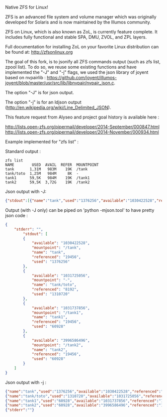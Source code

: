 Native ZFS for Linux!

ZFS is an advanced file system and volume manager which was originally
developed for Solaris and is now maintained by the Illumos community.

ZFS on Linux, which is also known as ZoL, is currently feature complete.  It
includes fully functional and stable SPA, DMU, ZVOL, and ZPL layers.

Full documentation for installing ZoL on your favorite Linux distribution can
be found at: <http://zfsonlinux.org>

The goal of this fork, is to jsonify all ZFS commands output (such as zfs list, zpool list). To do so, we reuse some existing functions and have implemented the "-J" and "-j" flags, we used the json library of joyent based on nvpairlib : 
https://github.com/joyent/illumos-joyent/blob/master/usr/src/lib/libnvpair/nvpair_json.c.

The option "-J" is for json output.

The option "-j" is for an ldjson output (http://en.wikipedia.org/wiki/Line_Delimited_JSON).

This feature request from Alyseo and project goal history is available here : 

http://lists.open-zfs.org/pipermail/developer/2014-September/000847.html 	
http://lists.open-zfs.org/pipermail/developer/2014-November/000934.html

Example implemented for "zfs list" :

Standard output :

```
zfs list
NAME        USED  AVAIL  REFER  MOUNTPOINT
tank       1,31M   983M    19K  /tank
tank/toto  1,25M   984M     8K  -
tank1      59,5K   984M    19K  /tank1
tank2      59,5K  3,72G    19K  /tank2
```

Json output with -J:

```json
{"stdout":[{"name":"tank","used":"1376256","available":"1030422528","referenced":"19456","mountpoint":"/tank"},{"name":"tank/toto","used":"1310720","available":"1031725056","referenced":"8192","mountpoint":"-"},{"name":"tank1","used":"60928","available":"1031737856","referenced":"19456","mountpoint":"/tank1"},{"name":"tank2","used":"60928","available":"3996586496","referenced":"19456","mountpoint":"/tank2"}],"stderr":""}
```

Output (with -J only) can be piped on 'python -mjson.tool' to have pretty json code :
```json
{
	"stderr": "", 
		"stdout": [
		{
			"available": "1030422528", 
			"mountpoint": "/tank", 
			"name": "tank", 
			"referenced": "19456", 
			"used": "1376256"
		}, 
		{
			"available": "1031725056", 
			"mountpoint": "-", 
			"name": "tank/toto", 
			"referenced": "8192", 
			"used": "1310720"
		}, 
		{
			"available": "1031737856", 
			"mountpoint": "/tank1", 
			"name": "tank1", 
			"referenced": "19456", 
			"used": "60928"
		}, 
		{
			"available": "3996586496", 
			"mountpoint": "/tank2", 
			"name": "tank2", 
			"referenced": "19456", 
			"used": "60928"
		}
	]
}
```
Json output with -j :
```json
{"name":"tank","used":"1376256","available":"1030422528","referenced":"19456","mountpoint":"/tank"}
{"name":"tank/toto","used":"1310720","available":"1031725056","referenced":"8192","mountpoint":"-"}
{"name":"tank1","used":"60928","available":"1031737856","referenced":"19456","mountpoint":"/tank1"}
{"name":"tank2","used":"60928","available":"3996586496","referenced":"19456","mountpoint":"/tank2"}
{"stderr":""}
```
